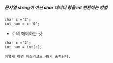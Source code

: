 ##### 문자열 string이 아닌 char 데이터 형을 int 변환하는 방법

```
char c ='2';
int num = c-'0';
```


- 주의 해야하는 것

```
char c ='2';
int num = int(c);

이렇게 하면 아스키코드 49가 출력된다.
```


